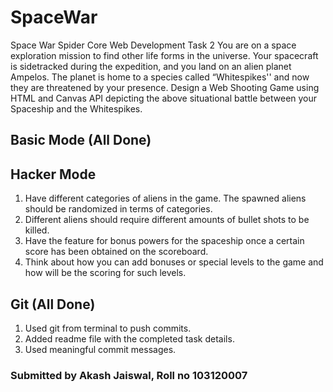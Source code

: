 # SpaceWar
Space War Spider Core Web Development Task 2
You are on a space exploration mission to find other life forms in the universe.
Your spacecraft is sidetracked during the expedition, and you land on an alien
planet Ampelos. The planet is home to a species called “Whitespikes'' and now
they are threatened by your presence. Design a Web Shooting Game using
HTML and Canvas API depicting the above situational battle between your
Spaceship and the Whitespikes.

## Basic Mode (All Done)

## Hacker Mode
1. Have different categories of aliens in the game. The spawned aliens
should be randomized in terms of categories.
2. Different aliens should require different amounts of bullet shots to be
killed.
3. Have the feature for bonus powers for the spaceship once a certain score
has been obtained on the scoreboard.
4. Think about how you can add bonuses or special levels to the game and
how will be the scoring for such levels.
## Git (All Done)
1. Used git from terminal to push commits.
2. Added readme file with the completed task details.
3. Used meaningful commit messages. 

### Submitted by Akash Jaiswal, Roll no 103120007

